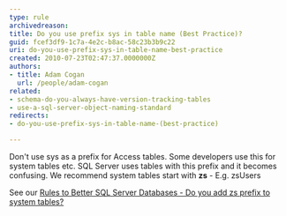 ```yaml
---
type: rule
archivedreason: 
title: Do you use prefix sys in table name (Best Practice)?
guid: fcef3df9-1c7a-4e2c-b8ac-58c23b3b9c22
uri: do-you-use-prefix-sys-in-table-name-best-practice
created: 2010-07-23T02:47:37.0000000Z
authors:
- title: Adam Cogan
  url: /people/adam-cogan
related:
- schema-do-you-always-have-version-tracking-tables
- use-a-sql-server-object-naming-standard
redirects:
- do-you-use-prefix-sys-in-table-name-(best-practice)

---
```


Don't use sys as a prefix for Access tables. Some developers use this for system tables etc. SQL Server uses tables with this prefix and it becomes confusing. We recommend system tables start with  **zs** - E.g. zsUsers

<!--endintro-->

See our [Rules to Better SQL Server Databases - Do you add zs prefix to system tables?](/schema-do-you-add-zs-prefix-to-system-tables)
